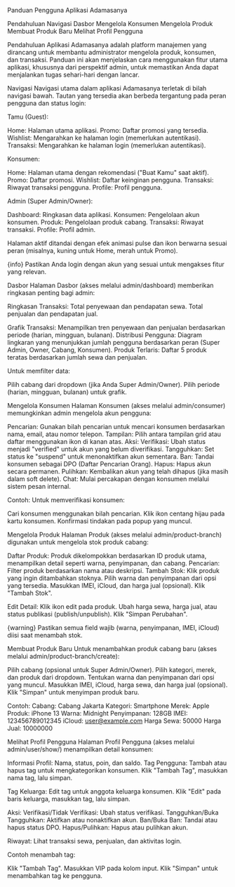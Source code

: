 Panduan Pengguna Aplikasi Adamasanya


Pendahuluan
Navigasi
Dasbor
Mengelola Konsumen
Mengelola Produk
Membuat Produk Baru
Melihat Profil Pengguna


Pendahuluan
Aplikasi Adamasanya adalah platform manajemen yang dirancang untuk membantu administrator mengelola produk, konsumen, dan transaksi. Panduan ini akan menjelaskan cara menggunakan fitur utama aplikasi, khususnya dari perspektif admin, untuk memastikan Anda dapat menjalankan tugas sehari-hari dengan lancar.

Navigasi
Navigasi utama dalam aplikasi Adamasanya terletak di bilah navigasi bawah. Tautan yang tersedia akan berbeda tergantung pada peran pengguna dan status login:

Tamu (Guest):

Home: Halaman utama aplikasi.
Promo: Daftar promosi yang tersedia.
Wishlist: Mengarahkan ke halaman login (memerlukan autentikasi).
Transaksi: Mengarahkan ke halaman login (memerlukan autentikasi).


Konsumen:

Home: Halaman utama dengan rekomendasi ("Buat Kamu" saat aktif).
Promo: Daftar promosi.
Wishlist: Daftar keinginan pengguna.
Transaksi: Riwayat transaksi pengguna.
Profile: Profil pengguna.


Admin (Super Admin/Owner):

Dashboard: Ringkasan data aplikasi.
Konsumen: Pengelolaan akun konsumen.
Produk: Pengelolaan produk cabang.
Transaksi: Riwayat transaksi.
Profile: Profil admin.



Halaman aktif ditandai dengan efek animasi pulse dan ikon berwarna sesuai peran (misalnya, kuning untuk Home, merah untuk Promo).

{info} Pastikan Anda login dengan akun yang sesuai untuk mengakses fitur yang relevan.


Dasbor
Halaman Dasbor (akses melalui admin/dashboard) memberikan ringkasan penting bagi admin:

Ringkasan Transaksi:
Total penyewaan dan pendapatan sewa.
Total penjualan dan pendapatan jual.


Grafik Transaksi: Menampilkan tren penyewaan dan penjualan berdasarkan periode (harian, mingguan, bulanan).
Distribusi Pengguna: Diagram lingkaran yang menunjukkan jumlah pengguna berdasarkan peran (Super Admin, Owner, Cabang, Konsumen).
Produk Terlaris: Daftar 5 produk teratas berdasarkan jumlah sewa dan penjualan.

Untuk memfilter data:

Pilih cabang dari dropdown (jika Anda Super Admin/Owner).
Pilih periode (harian, mingguan, bulanan) untuk grafik.


Mengelola Konsumen
Halaman Konsumen (akses melalui admin/consumer) memungkinkan admin mengelola akun pengguna:

Pencarian: Gunakan bilah pencarian untuk mencari konsumen berdasarkan nama, email, atau nomor telepon.
Tampilan: Pilih antara tampilan grid atau daftar menggunakan ikon di kanan atas.
Aksi:
Verifikasi: Ubah status menjadi "verified" untuk akun yang belum diverifikasi.
Tangguhkan: Set status ke "suspend" untuk menonaktifkan akun sementara.
Ban: Tandai konsumen sebagai DPO (Daftar Pencarian Orang).
Hapus: Hapus akun secara permanen.
Pulihkan: Kembalikan akun yang telah dihapus (jika masih dalam soft delete).
Chat: Mulai percakapan dengan konsumen melalui sistem pesan internal.



Contoh: Untuk memverifikasi konsumen:

Cari konsumen menggunakan bilah pencarian.
Klik ikon centang hijau pada kartu konsumen.
Konfirmasi tindakan pada popup yang muncul.


Mengelola Produk
Halaman Produk (akses melalui admin/product-branch) digunakan untuk mengelola stok produk cabang:

Daftar Produk: Produk dikelompokkan berdasarkan ID produk utama, menampilkan detail seperti warna, penyimpanan, dan cabang.
Pencarian: Filter produk berdasarkan nama atau deskripsi.
Tambah Stok:
Klik produk yang ingin ditambahkan stoknya.
Pilih warna dan penyimpanan dari opsi yang tersedia.
Masukkan IMEI, iCloud, dan harga jual (opsional).
Klik "Tambah Stok".


Edit Detail:
Klik ikon edit pada produk.
Ubah harga sewa, harga jual, atau status publikasi (publish/unpublish).
Klik "Simpan Perubahan".




{warning} Pastikan semua field wajib (warna, penyimpanan, IMEI, iCloud) diisi saat menambah stok.


Membuat Produk Baru
Untuk menambahkan produk cabang baru (akses melalui admin/product-branch/create):

Pilih cabang (opsional untuk Super Admin/Owner).
Pilih kategori, merek, dan produk dari dropdown.
Tentukan warna dan penyimpanan dari opsi yang muncul.
Masukkan IMEI, iCloud, harga sewa, dan harga jual (opsional).
Klik "Simpan" untuk menyimpan produk baru.

Contoh:
Cabang: Cabang Jakarta
Kategori: Smartphone
Merek: Apple
Produk: iPhone 13
Warna: Midnight
Penyimpanan: 128GB
IMEI: 123456789012345
iCloud: user@example.com
Harga Sewa: 50000
Harga Jual: 10000000


Melihat Profil Pengguna
Halaman Profil Pengguna (akses melalui admin/user/show/<user-id>) menampilkan detail konsumen:

Informasi Profil: Nama, status, poin, dan saldo.
Tag Pengguna: Tambah atau hapus tag untuk mengkategorikan konsumen.
Klik "Tambah Tag", masukkan nama tag, lalu simpan.


Tag Keluarga: Edit tag untuk anggota keluarga konsumen.
Klik "Edit" pada baris keluarga, masukkan tag, lalu simpan.


Aksi:
Verifikasi/Tidak Verifikasi: Ubah status verifikasi.
Tangguhkan/Buka Tangguhkan: Aktifkan atau nonaktifkan akun.
Ban/Buka Ban: Tandai atau hapus status DPO.
Hapus/Pulihkan: Hapus atau pulihkan akun.


Riwayat: Lihat transaksi sewa, penjualan, dan aktivitas login.

Contoh menambah tag:

Klik "Tambah Tag".
Masukkan VIP pada kolom input.
Klik "Simpan" untuk menambahkan tag ke pengguna.
